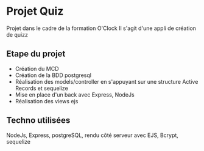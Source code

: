 # Projet Quiz

Projet dans le cadre de la formation O'Clock
Il s'agit d'une appli de création de quizz

## Etape du projet

- Création du MCD
- Création de la BDD postgresql
- Réalisation des models/controller en s'appuyant sur une structure Active Records et sequelize
- Mise en place d'un back avec Express, NodeJs
- Réalisation des views ejs

## Techno utilisées

NodeJs, Express, postgreSQL, rendu côté serveur avec EJS, Bcrypt, sequelize
